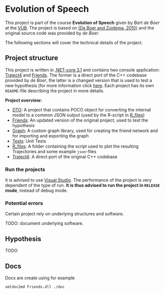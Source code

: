 # Evolution of Speech
This project is part of the course **Evolution of Speech** given by *Bart de Boer* at the [VUB](https://www.vub.be/).
The project is based on [(De Boer and Zuidema, 2010)](https://journals.sagepub.com/doi/abs/10.1177/1059712309345789) and the original source code was provided by *de Boer*.

The following sections will cover the technical details of the project.

## Project structure
This project is written in [.NET-core 3.1](https://dotnet.microsoft.com/en-us/download/dotnet/3.1) and contains two console application: [Traject4](./Traject4) and [Friends](./Friends).
The former is a direct port of the C++ codebase provided by *de Boer*, the latter is a changed version that is used to test a new hypothesis (for more information click [here](#hypothesis).
Each project has its own `README`-file describing the project in more details.

**Project overview:**
- [DTO](./DTO): A project that contains POCO object for converting the internal model to a common JSON output (used by the R-script in [R_files](./R_files))
- [Friends](./Friends): An updated version of the original project, used to test the hypothesis
- [Graph](./Graph): A custom graph library, used for creating the friend network and for importing and exporting the graph
- [Tests](./Tests): Unit Tests
- [R_files](./R_files): A folder containing the script used to plot the resulting Trajectories and some example `json`-files
- [Traject4](./Traject4): A direct port of the original C++ codebase

### Run the projects
It is advised to use [Visual Studio](https://visualstudio.microsoft.com/).
The performance of the project is very dependent of the type of run.
**It is thus advised to run the project in `RELEASE` mode**, instead of debug mode.

### Potential errors
Certain project rely on underlying structures and software.

TODO: document underlying software.

## Hypothesis
TODO


## Docs
Docs are create using for example
````
xmldoc2md Friends.dll ./doc
````
